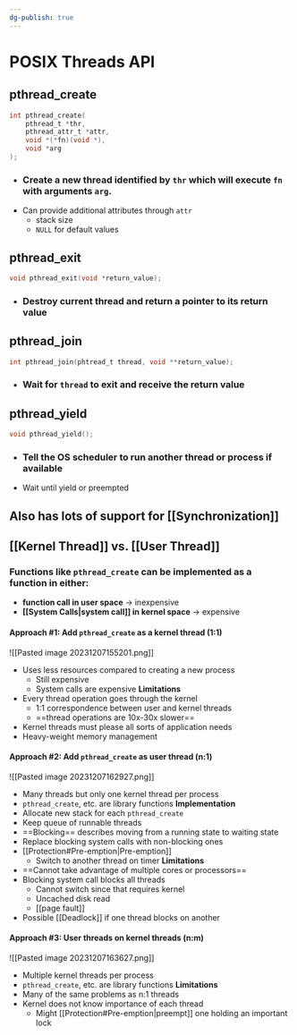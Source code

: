 ```yaml
---
dg-publish: true
---
```

# POSIX Threads API
## pthread_create
```c
int pthread_create(
	pthread_t *thr, 
	pthread_attr_t *attr, 
	void *(*fn)(void *), 
	void *arg
);
```
* ### Create a new thread identified by `thr` which will execute `fn` with arguments `arg`.
* Can provide additional attributes through `attr`
	* stack size
	* `NULL` for default values
## pthread_exit
```c
void pthread_exit(void *return_value);
```
* ### Destroy current thread and return a pointer to its return value
## pthread_join
```c
int pthread_join(phtread_t thread, void **return_value);
```
* ### Wait for `thread` to exit and receive the return value
## pthread_yield
```c
void pthread_yield();
```
* ### Tell the OS scheduler to run another thread or process if available
* Wait until yield or preempted

## Also has lots of support for [[Synchronization]]

## [[Kernel Thread]] vs. [[User Thread]]
### Functions like `pthread_create` can be implemented as a function in either:
* **function call in user space** → inexpensive
* **[[System Calls|system call]] in kernel space** → expensive
#### Approach #1: Add `pthread_create` as a kernel thread (1:1)
![[Pasted image 20231207155201.png]]
* Uses less resources compared to creating a new process
	* Still expensive
	* System calls are expensive
**Limitations**
* Every thread operation goes through the kernel
	* 1:1 correspondence between user and kernel threads
	* ==thread operations are 10x-30x slower==
* Kernel threads must please all sorts of application needs
* Heavy-weight memory management

#### Approach #2: Add `pthread_create` as user thread (n:1)
![[Pasted image 20231207162927.png]]
* Many threads but only one kernel thread per process
* `pthread_create`, etc. are library functions
**Implementation**
* Allocate new stack for each `pthread_create`
* Keep queue of runnable threads
* ==Blocking== describes moving from a running state to waiting state
* Replace blocking system calls with non-blocking ones
* [[Protection#Pre-emption|Pre-emption]]
	* Switch to another thread on timer
**Limitations**
* ==Cannot take advantage of multiple cores or processors==
* Blocking system call blocks all threads
	* Cannot switch since that requires kernel
	* Uncached disk read
	* [[page fault]]
* Possible [[Deadlock]] if one thread blocks on another

#### Approach #3: User threads on kernel threads (n:m)
![[Pasted image 20231207163627.png]]
* Multiple kernel threads per process
* `pthread_create`, etc. are library functions
**Limitations**
* Many of the same problems as n:1 threads
* Kernel does not know importance of each thread
	* Might [[Protection#Pre-emption|preempt]] one holding an important lock